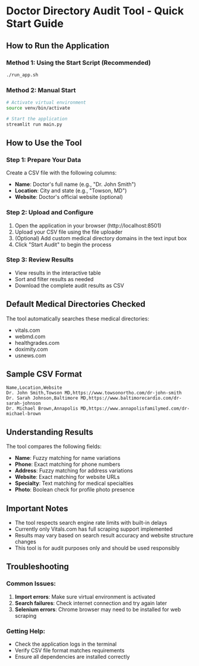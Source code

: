 # Doctor Directory Audit Tool - Quick Start Guide

## How to Run the Application

### Method 1: Using the Start Script (Recommended)
```bash
./run_app.sh
```

### Method 2: Manual Start
```bash
# Activate virtual environment
source venv/bin/activate

# Start the application
streamlit run main.py
```

## How to Use the Tool

### Step 1: Prepare Your Data
Create a CSV file with the following columns:
- **Name**: Doctor's full name (e.g., "Dr. John Smith")
- **Location**: City and state (e.g., "Towson, MD")  
- **Website**: Doctor's official website (optional)

### Step 2: Upload and Configure
1. Open the application in your browser (http://localhost:8501)
2. Upload your CSV file using the file uploader
3. (Optional) Add custom medical directory domains in the text input box
4. Click "Start Audit" to begin the process

### Step 3: Review Results
- View results in the interactive table
- Sort and filter results as needed
- Download the complete audit results as CSV

## Default Medical Directories Checked

The tool automatically searches these medical directories:
- vitals.com
- webmd.com
- healthgrades.com
- doximity.com
- usnews.com

## Sample CSV Format

```csv
Name,Location,Website
Dr. John Smith,Towson MD,https://www.towsonortho.com/dr-john-smith
Dr. Sarah Johnson,Baltimore MD,https://www.baltimorecardio.com/dr-sarah-johnson
Dr. Michael Brown,Annapolis MD,https://www.annapolisfamilymed.com/dr-michael-brown
```

## Understanding Results

The tool compares the following fields:
- **Name**: Fuzzy matching for name variations
- **Phone**: Exact matching for phone numbers
- **Address**: Fuzzy matching for address variations
- **Website**: Exact matching for website URLs
- **Specialty**: Text matching for medical specialties
- **Photo**: Boolean check for profile photo presence

## Important Notes

- The tool respects search engine rate limits with built-in delays
- Currently only Vitals.com has full scraping support implemented
- Results may vary based on search result accuracy and website structure changes
- This tool is for audit purposes only and should be used responsibly

## Troubleshooting

### Common Issues:
1. **Import errors**: Make sure virtual environment is activated
2. **Search failures**: Check internet connection and try again later
3. **Selenium errors**: Chrome browser may need to be installed for web scraping

### Getting Help:
- Check the application logs in the terminal
- Verify CSV file format matches requirements
- Ensure all dependencies are installed correctly